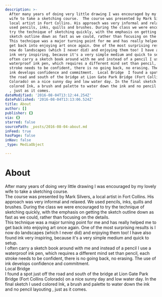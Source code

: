 ```yaml
---
description: >-
  After many years of doing very little drawing I was encouraged by my lovely
  wife to take a sketching course.  The course was presented by Mark Silvers, a
  local artist in Fort Collins. His approach was very informal and relaxed. We
  used pencils, inks, quills and brushes. During the class we were encouraged to
  try the technique of sketching quickly, with the emphasis on getting the
  sketch outline down as fast as we could, rather than focusing on the details. 
  This technique was a major turning point for me and has really helped me to
  get back into enjoying art once again. One of the most surprising results is I
  now do landscapes (which I never did) and enjoying them too! I have also found
  ink very inspiring, because it's a very simple medium and quick to setup.  I
  often carry a sketch book around with me and instead of a pencil I use a
  waterproof ink pen, which requires a different mind set than pencil, each
  stroke needs to be confident, there is no going back, no erasing. The use of
  ink develops confidence and commitment.  Local Bridge  I found a spot just off
  the road and south of the bridge at Lion Gate Park Bridge (Fort Collins
  Colorado) on a nice sunny day and low water day. In the final sketch I used
  colored Ink, a brush and palette to water down the ink and no pencil layouting
  , just as it comes.
dateModified: '2016-08-04T13:12:44.254Z'
datePublished: '2016-08-04T13:13:06.524Z'
title: About
author: []
publisher: {}
via: {}
starred: false
sourcePath: _posts/2016-08-04-about.md
inFeed: true
hasPage: false
inNav: false
_type: MediaObject

---
```

# About

After many years of doing very little drawing I was encouraged by my lovely wife to take a sketching course.   
The course was presented by Mark Silvers, a local artist in Fort Collins. His approach was very informal and relaxed. We used pencils, inks, quills and brushes. During the class we were encouraged to try the technique of sketching quickly, with the emphasis on getting the sketch outline down as fast as we could, rather than focusing on the details.   
This technique was a major turning point for me and has really helped me to get back into enjoying art once again. One of the most surprising results is I now do landscapes (which I never did) and enjoying them too! I have also found ink very inspiring, because it's a very simple medium and quick to setup.   
I often carry a sketch book around with me and instead of a pencil I use a waterproof ink pen, which requires a different mind set than pencil, each stroke needs to be confident, there is no going back, no erasing. The use of ink develops confidence and commitment.   
Local Bridge   
I found a spot just off the road and south of the bridge at Lion Gate Park Bridge (Fort Collins Colorado) on a nice sunny day and low water day. In the final sketch I used colored Ink, a brush and palette to water down the ink and no pencil layouting , just as it comes.
